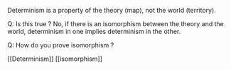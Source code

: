 Determinism is a property of the theory (map), not the world (territory).

Q: Is this true ? No, if there is an isomorphism between the theory and the world, determinism in one implies determinism in the other.

Q: How do you prove isomorphism ?



[[Determinism]]
[[isomorphism]]
